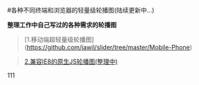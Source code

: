 #各种不同终端和浏览器的轻量级轮播图(陆续更新中...)

**整理工作中自己写过的各种需求的轮播图**

>[1.移动端超轻量级轮播图]
(https://github.com/jawil/slider/tree/master/Mobile-Phone)


>[2.兼容IE8的原生JS轮播图(整理中)]()

111


